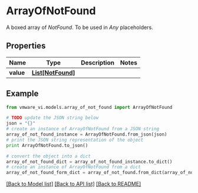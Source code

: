 # ArrayOfNotFound

A boxed array of *NotFound*. To be used in *Any* placeholders. 

## Properties
Name | Type | Description | Notes
------------ | ------------- | ------------- | -------------
**value** | [**List[NotFound]**](NotFound.md) |  | 

## Example

```python
from vmware_vi.models.array_of_not_found import ArrayOfNotFound

# TODO update the JSON string below
json = "{}"
# create an instance of ArrayOfNotFound from a JSON string
array_of_not_found_instance = ArrayOfNotFound.from_json(json)
# print the JSON string representation of the object
print ArrayOfNotFound.to_json()

# convert the object into a dict
array_of_not_found_dict = array_of_not_found_instance.to_dict()
# create an instance of ArrayOfNotFound from a dict
array_of_not_found_form_dict = array_of_not_found.from_dict(array_of_not_found_dict)
```
[[Back to Model list]](../README.md#documentation-for-models) [[Back to API list]](../README.md#documentation-for-api-endpoints) [[Back to README]](../README.md)


